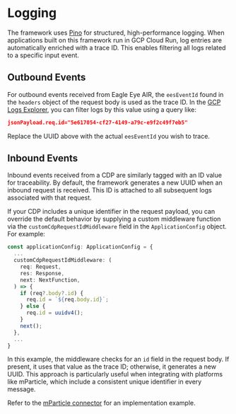 # Logging

The framework uses [Pino](https://github.com/pinojs/pino) for structured, high-performance logging. When applications built on this framework run in GCP Cloud Run, log entries are automatically enriched with a trace ID. This enables filtering all logs related to a specific input event.

## Outbound Events

For outbound events received from Eagle Eye AIR, the `eesEventId` found in the `headers` object of the request body is used as the trace ID. In the [GCP Logs Explorer](https://console.cloud.google.com/logs), you can filter logs by this value using a query like:

```json
jsonPayload.req.id="5e617054-cf27-4149-a79c-e9f2c49f7eb5"
```

Replace the UUID above with the actual `eesEventId` you wish to trace.

## Inbound Events

Inbound events received from a CDP are similarly tagged with an ID value for traceability. By default, the framework generates a new UUID when an inbound request is received. This ID is attached to all subsequent logs associated with that request.

If your CDP includes a unique identifier in the request payload, you can override the default behavior by supplying a custom middleware function via the `customCdpRequestIdMiddleware` field in the `ApplicationConfig` object. For example:

```typescript
const applicationConfig: ApplicationConfig = {
  ...
  customCdpRequestIdMiddleware: (
    req: Request,
    res: Response,
    next: NextFunction,
  ) => {
    if (req?.body?.id) {
      req.id = `${req.body.id}`;
    } else {
      req.id = uuidv4();
    }
    next();
  },
  ...
}
```

In this example, the middleware checks for an `id` field in the request body. If present, it uses that value as the trace ID; otherwise, it generates a new UUID. This approach is particularly useful when integrating with platforms like mParticle, which include a consistent unique identifier in every message.

Refer to the [mParticle connector](https://github.com/Eagle-Eye-Solutions/integration-mparticle) for an implementation example.
